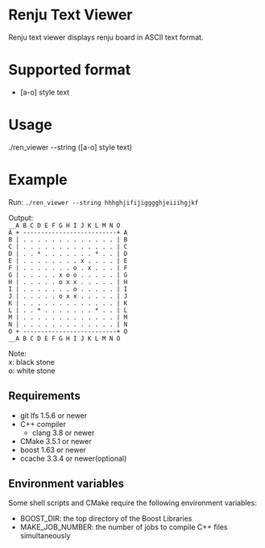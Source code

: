 # Renju Text Viewer
Renju text viewer displays renju board in ASCII text format.

# Supported format
* [a-o] style text

# Usage
./ren_viewer --string ([a-o] style text)

# Example
Run: 
`./ren_viewer --string hhhghjifijigggghjeiiihgjkf`

Output:  
`__A B C D E F G H I J K L M N O  `  
`A + --------------------------+ A`  
`B | . . . . . . . . . . . . . | B`  
`C | . . . . . . . . . . . . . | C`  
`D | . . * . . . . . . . * . . | D`  
`E | . . . . . . . . x . . . . | E`  
`F | . . . . . . . o . x . . . | F`  
`G | . . . . . x o o . . . . . | G`  
`H | . . . . . o x x . . . . . | H`  
`I | . . . . . . . o . . . . . | I`  
`J | . . . . . o x x . . . . . | J`  
`K | . . . . . . . . . . . . . | K`  
`L | . . * . . . . . . . * . . | L`  
`M | . . . . . . . . . . . . . | M`  
`N | . . . . . . . . . . . . . | N`  
`O + --------------------------+ O`  
`__A B C D E F G H I J K L M N O`  

Note:  
  x: black stone  
  o: white stone  

## Requirements
* git lfs 1.5.6 or newer
* C++ compiler
   * clang 3.8 or newer
* CMake 3.5.1 or newer
* boost 1.63 or newer
* ccache 3.3.4 or newer(optional)

## Environment variables
Some shell scripts and CMake require the following environment variables:
* BOOST_DIR: the top directory of the Boost Libraries
* MAKE_JOB_NUMBER: the number of jobs to compile C++ files simultaneously




